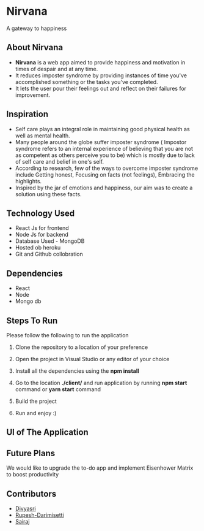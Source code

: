 # Nirvana

A gateway to happiness

## About Nirvana

- **Nirvana** is a web app aimed to provide happiness and motivation in times of despair and at any time.
- It reduces imposter syndrome by providing instances of time you've accomplished something or the tasks you've completed.
- It lets the user pour their feelings out and reflect on their failures for improvement.

## Inspiration

- Self care plays an integral role in maintaining good physical health as well as mental health.
- Many people around the globe suffer imposter syndrome ( Impostor syndrome refers to an internal experience of believing that you are not as competent as others perceive you to be) which is mostly due to lack of self care and belief in one's self.
- According to research, few of the ways to overcome imposter syndrome include Getting honest, Focusing on facts (not feelings), Embracing the highlights.
- Inspired by the jar of emotions and happiness, our aim was to create a solution using these facts.

## Technology Used

- React Js for frontend
- Node Js for backend
- Database Used - MongoDB
- Hosted ob heroku
- Git and Github collobration

## Dependencies

- React
- Node
- Mongo db

## Steps To Run

Please follow the following to run the application

1. Clone the repository to a location of your preference

2. Open the project in Visual Studio or any editor of your choice

3. Install all the dependencies using the **npm install**

4. Go to the location **./client/** and run application by running **npm start** command or **yarn start** command

5. Build the project

6. Run and enjoy :)

## UI of The Application

## Future Plans

We would like to upgrade the to-do app and implement Eisenhower Matrix to boost productivity

## Contributors

- [Divyasri][divya]
- [Rupesh-Darimisetti][rupesh]
- [Sairaj][sairaj]

[divya]: https://github.com/irsayvid
[rupesh]: https://github.com/Rupesh-Darimisetti
[sairaj]: https://github.com/sairaj2119
